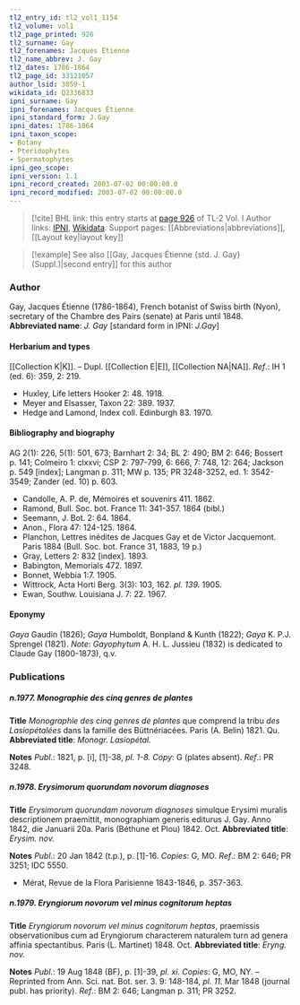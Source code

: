 ```yaml
---
tl2_entry_id: tl2_vol1_1154
tl2_volume: vol1
tl2_page_printed: 926
tl2_surname: Gay
tl2_forenames: Jacques Étienne
tl2_name_abbrev: J. Gay
tl2_dates: 1786-1864
tl2_page_id: 33121057
author_lsid: 3059-1
wikidata_id: Q2336833
ipni_surname: Gay
ipni_forenames: Jacques Étienne
ipni_standard_form: J.Gay
ipni_dates: 1786-1864
ipni_taxon_scope: 
- Botany
- Pteridophytes
- Spermatophytes
ipni_geo_scope: 
ipni_version: 1.1
ipni_record_created: 2003-07-02 00:00:00.0
ipni_record_modified: 2003-07-02 00:00:00.0
---
```


> [!cite] BHL link: this entry starts at [page 926](https://www.biodiversitylibrary.org/page/33121057) of TL-2 Vol. I
> Author links: [IPNI](https://www.ipni.org/a/3059-1), [Wikidata](https://www.wikidata.org/wiki/Q2336833). Support pages: [[Abbreviations|abbreviations]], [[Layout key|layout key]]

> [!example] See also [[Gay, Jacques Étienne {std. J. Gay} (Suppl.)|second entry]] for this author

### Author

Gay, Jacques Étienne (1786-1864), French botanist of Swiss birth (Nyon), secretary of the Chambre des Pairs (senate) at Paris until 1848. 
**Abbreviated name**: *J. Gay* \[standard form in IPNI: *J.Gay*\]

#### Herbarium and types

[[Collection K|K]]. – Dupl. [[Collection E|E]], [[Collection NA|NA]].
*Ref*.: IH 1 (ed. 6): 359, 2: 219.
- Huxley, Life letters Hooker 2: 48. 1918.
- Meyer and Elsasser, Taxon 22: 389. 1937.
- Hedge and Lamond, Index coll. Edinburgh 83. 1970.

#### Bibliography and biography

AG 2(1): 226, 5(1): 501, 673; Barnhart 2: 34; BL 2: 490; BM 2: 646; Bossert p. 141; Colmeiro 1: clxxvi; CSP 2: 797-799, 6: 666, 7: 748, 12: 264; Jackson p. 549 \[index\]; Langman p. 311; MW p. 135; PR 3248-3252, ed. 1: 3542-3549; Zander (ed. 10) p. 603.
- Candolle, A. P. de, Mémoires et souvenirs 411. 1862.
- Ramond, Bull. Soc. bot. France 11: 341-357. 1864 (bibl.)
- Seemann, J. Bot. 2: 64. 1864.
- Anon., Flora 47: 124-125. 1864.
- Planchon, Lettres inédites de Jacques Gay et de Victor Jacquemont. Paris 1884 (Bull. Soc. bot. France 31, 1883, 19 p.)
- Gray, Letters 2: 832 \[index\]. 1893.
- Babington, Memorials 472. 1897.
- Bonnet, Webbia 1:7. 1905.
- Wittrock, Acta Horti Berg. 3(3): 103, 162. *pl. 139.* 1905.
- Ewan, Southw. Louisiana J. 7: 22. 1967.

#### Eponymy

*Gaya* Gaudin (1826); *Gaya* Humboldt, Bonpland & Kunth (1822); *Gaya* K. P.J. Sprengel (1821).
*Note*: *Gayophytum* A. H. L. Jussieu (1832) is dedicated to Claude Gay (1800-1873), q.v.

### Publications

##### n.1977. Monographie des cinq genres de plantes

**Title**
*Monographie des cinq genres de plantes* que comprend la tribu *des Lasiopétalées* dans la famille des Büttnériacées. Paris (A. Belin) 1821. Qu.
**Abbreviated title**: *Monogr. Lasiopétal.*

**Notes**
*Publ*.: 1821, p. \[i\], \[1\]-38, *pl. 1-8. Copy*: G (plates absent).
*Ref*.: PR 3248.

##### n.1978. Erysimorum quorundam novorum diagnoses

**Title**
*Erysimorum quorundam novorum diagnoses* simulque Erysimi muralis descriptionem praemittit, monographiam generis editurus J. Gay. Anno 1842, die Januarii 20a. Paris (Béthune et Plou) 1842. Oct.
**Abbreviated title**: *Erysim. nov.*

**Notes**
*Publ*.: 20 Jan 1842 (t.p.), p. \[1\]-16. *Copies*: G, MO.
*Ref*.: BM 2: 646; PR 3251; IDC 5550.
- Mérat, Revue de la Flora Parisienne 1843-1846, p. 357-363.

##### n.1979. Eryngiorum novorum vel minus cognitorum heptas

**Title**
*Eryngiorum novorum vel minus cognitorum heptas*, praemissis observationibus cum ad Eryngiorum characterem naturalem turn ad genera affinia spectantibus. Paris (L. Martinet) 1848. Oct.
**Abbreviated title**: *Eryng. nov.*

**Notes**
*Publ*.: 19 Aug 1848 (BF), p. \[1\]-39, *pl. xi. Copies*: G, MO, NY. – Reprinted from Ann. Sci. nat. Bot. ser. 3. 9: 148-184, *pl. 11*. Mar 1848 (journal publ. has priority).
*Ref*.: BM 2: 646; Langman p. 311; PR 3252.


